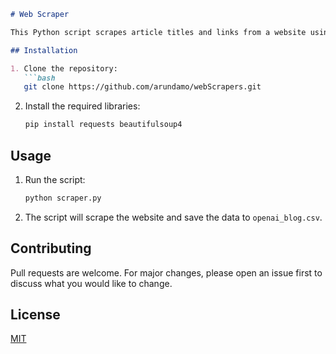 ```markdown
# Web Scraper

This Python script scrapes article titles and links from a website using BeautifulSoup and saves them to a CSV file.

## Installation

1. Clone the repository:
   ```bash
   git clone https://github.com/arundamo/webScrapers.git
   ```

2. Install the required libraries:
   ```bash
   pip install requests beautifulsoup4
   ```

## Usage

1. Run the script:
   ```bash
   python scraper.py
   ```

2. The script will scrape the website and save the data to `openai_blog.csv`.

## Contributing

Pull requests are welcome. For major changes, please open an issue first to discuss what you would like to change.

## License

[MIT](https://choosealicense.com/licenses/mit/)
```